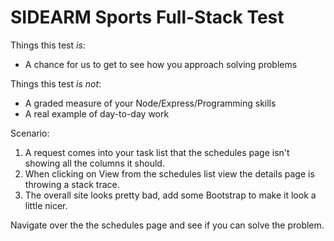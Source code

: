 # SIDEARM Sports Full-Stack Test

Things this test *_is_*:
* A chance for us to get to see how you approach solving problems

Things this test *_is not_*:
* A graded measure of your Node/Express/Programming skills
* A real example of day-to-day work

Scenario:

1. A request comes into your task list that the schedules page isn't showing all the columns it should.
2. When clicking on View from the schedules list view the details page is throwing a stack trace.
3. The overall site looks pretty bad, add some Bootstrap to make it look a little nicer.

Navigate over the the schedules page and see if you can solve the problem.
